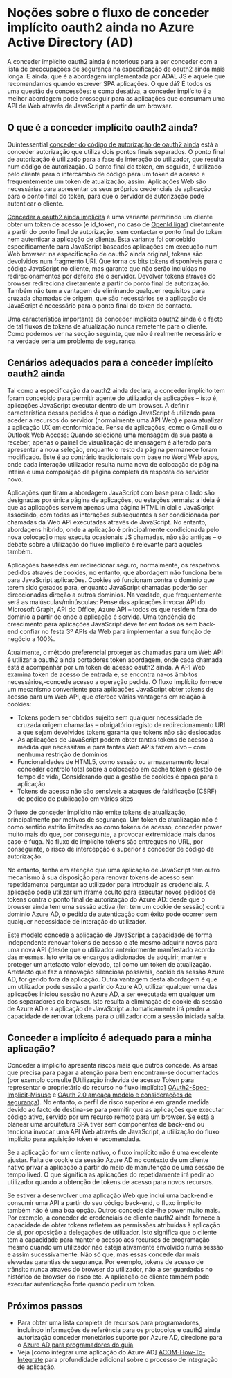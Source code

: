<properties
   pageTitle="Noções sobre a oauth2 ainda implícito conceder fluxo no Azure Active Directory | Microsoft Azure"
   description="Saiba mais sobre a implementação do Azure Active Directory da oauth2 ainda implícita conceder fluxo, e se está à direita para a sua aplicação."
   services="active-directory"
   documentationCenter="dev-center-name"
   authors="vibronet"
   manager="mbaldwin"
   editor=""/>

<tags
   ms.service="active-directory"
   ms.devlang="na"
   ms.topic="article"
   ms.tgt_pltfrm="na"
   ms.workload="identity"
   ms.date="08/17/2016"
   ms.author="vittorib;bryanla"/>

# <a name="understanding-the-oauth2-implicit-grant-flow-in-azure-active-directory-ad"></a>Noções sobre o fluxo de conceder implícito oauth2 ainda no Azure Active Directory (AD)

A conceder implícito oauth2 ainda é notorious para a ser conceder com a lista de preocupações de segurança na especificação de oauth2 ainda mais longa. E ainda, que é a abordagem implementada por ADAL JS e aquele que recomendamos quando escrever SPA aplicações. O que dá? É todos os uma questão de concessões: e como desativa, a conceder implícito é a melhor abordagem pode prosseguir para as aplicações que consumam uma API de Web através de JavaScript a partir de um browser.

## <a name="what-is-the-oauth2-implicit-grant"></a>O que é a conceder implícito oauth2 ainda?

Quintessential [conceder do código de autorização de oauth2 ainda](https://tools.ietf.org/html/rfc6749#section-1.3.1) está a conceder autorização que utiliza dois pontos finais separados. O ponto final de autorização é utilizado para a fase de interação do utilizador, que resulta num código de autorização. O ponto final do token, em seguida, é utilizado pelo cliente para o intercâmbio de código para um token de acesso e frequentemente um token de atualização, assim. Aplicações Web são necessárias para apresentar os seus próprios credenciais de aplicação para o ponto final do token, para que o servidor de autorização pode autenticar o cliente.

[Conceder a oauth2 ainda implícita](https://tools.ietf.org/html/rfc6749#section-1.3.2) é uma variante permitindo um cliente obter um token de acesso (e id_token, no caso de [OpenId ligar](http://openid.net/specs/openid-connect-core-1_0.html)) diretamente a partir do ponto final de autorização, sem contactar o ponto final do token nem autenticar a aplicação de cliente. Esta variante foi concebido especificamente para JavaScript baseados aplicações em execução num Web browser: na especificação de oauth2 ainda original, tokens são devolvidos num fragmento URI. Que torna os bits tokens disponíveis para o código JavaScript no cliente, mas garante que não serão incluídas no redirecionamentos por defeito até o servidor. Devolver tokens através do browser redireciona diretamente a partir do ponto final de autorização. Também não tem a vantagem de eliminando qualquer requisitos para cruzada chamadas de origem, que são necessários se a aplicação de JavaScript é necessário para o ponto final do token de contacto.

Uma característica importante da conceder implícito oauth2 ainda é o facto de tal fluxos de tokens de atualização nunca remetente para o cliente. Como podemos ver na secção seguinte, que não é realmente necessário e na verdade seria um problema de segurança.

## <a name="suitable-scenarios-for-the-oauth2-implicit-grant"></a>Cenários adequados para a conceder implícito oauth2 ainda

Tal como a especificação da oauth2 ainda declara, a conceder implícito tem foram concebido para permitir agente do utilizador de aplicações – isto é, aplicações JavaScript executar dentro de um browser. A definir característica desses pedidos é que o código JavaScript é utilizado para aceder a recursos do servidor (normalmente uma API Web) e para atualizar a aplicação UX em conformidade. Pense de aplicações, como o Gmail ou o Outlook Web Access: Quando seleciona uma mensagem da sua pasta a receber, apenas o painel de visualização de mensagem é alterado para apresentar a nova seleção, enquanto o resto da página permanece foram modificado. Este é ao contrário tradicionais com base no Word Web apps, onde cada interação utilizador resulta numa nova de colocação de página inteira e uma composição de página completa da resposta do servidor novo.

Aplicações que tiram a abordagem JavaScript com base para o lado são designadas por única página de aplicações, ou estações termais: a ideia é que as aplicações servem apenas uma página HTML inicial e JavaScript associado, com todas as interações subsequentes a ser condicionada por chamadas da Web API executadas através de JavaScript. No entanto, abordagens híbrido, onde a aplicação é principalmente condicionada pelo nova colocação mas executa ocasionais JS chamadas, não são antigas – o debate sobre a utilização do fluxo implícito é relevante para aqueles também.

Aplicações baseadas em redirecionar seguro, normalmente, os respetivos pedidos através de cookies, no entanto, que abordagem não funciona bem para JavaScript aplicações. Cookies só funcionam contra o domínio que terem sido gerados para, enquanto JavaScript chamadas poderão ser direccionadas direção a outros domínios. Na verdade, que frequentemente será as maiúsculas/minúsculas: Pense das aplicações invocar API do Microsoft Graph, API do Office, Azure API – todos os que residem fora do domínio a partir de onde a aplicação é servida. Uma tendência de crescimento para aplicações JavaScript deve ter em todos os sem back-end confiar no festa 3º APIs da Web para implementar a sua função de negócio a 100%.

Atualmente, o método preferencial proteger as chamadas para um Web API é utilizar a oauth2 ainda portadores token abordagem, onde cada chamada está a acompanhar por um token de acesso oauth2 ainda. A API Web examina token de acesso de entrada e, se encontra na-os âmbitos necessários,-concede acesso a operação pedida. O fluxo implícito fornece um mecanismo conveniente para aplicações JavaScript obter tokens de acesso para um Web API, que oferece várias vantagens em relação à cookies:

- Tokens podem ser obtidos sujeito sem qualquer necessidade de cruzada origem chamadas – obrigatório registo de redirecionamento URI a que sejam devolvidos tokens garanta que tokens não são deslocadas
- As aplicações de JavaScript podem obter tantas tokens de acesso à medida que necessitam e para tantas Web APIs fazem alvo – com nenhuma restrição de domínios
- Funcionalidades de HTML5, como sessão ou armazenamento local conceder controlo total sobre a colocação em cache token e gestão de tempo de vida, Considerando que a gestão de cookies é opaca para a aplicação
- Tokens de acesso não são sensíveis a ataques de falsificação (CSRF) de pedido de publicação em vários sites

O fluxo de conceder implícito não emite tokens de atualização, principalmente por motivos de segurança. Um token de atualização não é como sentido estrito limitadas ao como tokens de acesso, conceder power muito mais do que, por conseguinte, a provocar extremidade mais danos caso-é fuga. No fluxo de implícito tokens são entregues no URL, por conseguinte, o risco de intercepção é superior a conceder de código de autorização.

No entanto, tenha em atenção que uma aplicação de JavaScript tem outro mecanismo à sua disposição para renovar tokens de acesso sem repetidamente perguntar ao utilizador para introduzir as credenciais. A aplicação pode utilizar um iframe oculto para executar novos pedidos de tokens contra o ponto final de autorização do Azure AD: desde que o browser ainda tem uma sessão activa (ler: tem um cookie de sessão) contra domínio Azure AD, o pedido de autenticação com êxito pode ocorrer sem qualquer necessidade de interação do utilizador. 

Este modelo concede a aplicação de JavaScript a capacidade de forma independente renovar tokens de acesso e até mesmo adquirir novos para uma nova API (desde que o utilizador anteriormente manifestado acordo das mesmas. Isto evita os encargos adicionados de adquirir, manter e proteger um artefacto valor elevado, tal como um token de atualização. Artefacto que faz a renovação silenciosa possíveis, cookie da sessão Azure AD, for gerido fora da aplicação. Outra vantagem desta abordagem é que um utilizador pode sessão a partir do Azure AD, utilizar qualquer uma das aplicações iniciou sessão no Azure AD, a ser executada em qualquer um dos separadores do browser. Isto resulta a eliminação de cookie da sessão de Azure AD e a aplicação de JavaScript automaticamente irá perder a capacidade de renovar tokens para o utilizador com a sessão iniciada saída.

## <a name="is-the-implicit-grant-suitable-for-my-app"></a>Conceder a implícito é adequado para a minha aplicação?

Conceder a implícito apresenta riscos mais que outros concede. As áreas que precisa para pagar a atenção para bem encontram-se documentados (por exemplo consulte [Utilização indevida de acesso Token para representar o proprietário do recurso no fluxo implícito] [ OAuth2-Spec-Implicit-Misuse] e [OAuth 2.0 ameaça modelo e considerações de segurança][OAuth2-Threat-Model-And-Security-Implications]). No entanto, o perfil de risco superior é em grande medida devido ao facto de destina-se para permitir que as aplicações que executar código ativo, servido por um recurso remoto para um browser. Se está a planear uma arquitetura SPA tiver sem componentes de back-end ou tenciona invocar uma API Web através de JavaScript, a utilização do fluxo implícito para aquisição token é recomendada.

Se a aplicação for um cliente nativo, o fluxo implícito não é uma excelente ajustar. Falta de cookie da sessão Azure AD no contexto de um cliente nativo privar a aplicação a partir do meio de manutenção de uma sessão de tempo lived. O que significa as aplicações do repetidamente irá pedir ao utilizador quando a obtenção de tokens de acesso para novos recursos.

Se estiver a desenvolver uma aplicação Web que inclui uma back-end e consumir uma API a partir do seu código back-end, o fluxo implícito também não é uma boa opção. Outros concede dar-lhe power muito mais. Por exemplo, a conceder de credenciais de cliente oauth2 ainda fornece a capacidade de obter tokens refletem as permissões atribuídas à aplicação de si, por oposição a delegações de utilizador. Isto significa que o cliente tem a capacidade para manter o acesso aos recursos de programação mesmo quando um utilizador não esteja ativamente envolvido numa sessão e assim sucessivamente. Não só que, mas essas concede dar mais elevadas garantias de segurança. Por exemplo, tokens de acesso de trânsito nunca através do browser do utilizador, não a ser guardadas no histórico de browser do risco etc. A aplicação de cliente também pode executar autenticação forte quando pedir um token.

## <a name="next-steps"></a>Próximos passos

- Para obter uma lista completa de recursos para programadores, incluindo informações de referência para os protocolos e oauth2 ainda autorização conceder monetários suporte por Azure AD, direcione para o [Azure AD para programadores do guia][AAD-Developers-Guide]
- Veja [como integrar uma aplicação do Azure AD]  [ ACOM-How-To-Integrate] para profundidade adicional sobre o processo de integração de aplicação.

<!--Image references-->

<!--Reference style links in use-->
[AAD-Developers-Guide]: active-directory-developers-guide.md
[ACOM-How-And-Why-Apps-Added-To-AAD]: active-directory-how-applications-are-added.md
[ACOM-How-To-Integrate]: active-directory-how-to-integrate.md
[OAuth2-Spec-Implicit-Misuse]: https://tools.ietf.org/html/rfc6749#section-10.16 
[OAuth2-Threat-Model-And-Security-Implications]: https://tools.ietf.org/html/rfc6819

